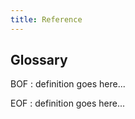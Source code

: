 ```yaml
---
title: Reference
---
```


## Glossary

BOF
: definition goes here...

EOF
: definition goes here...
